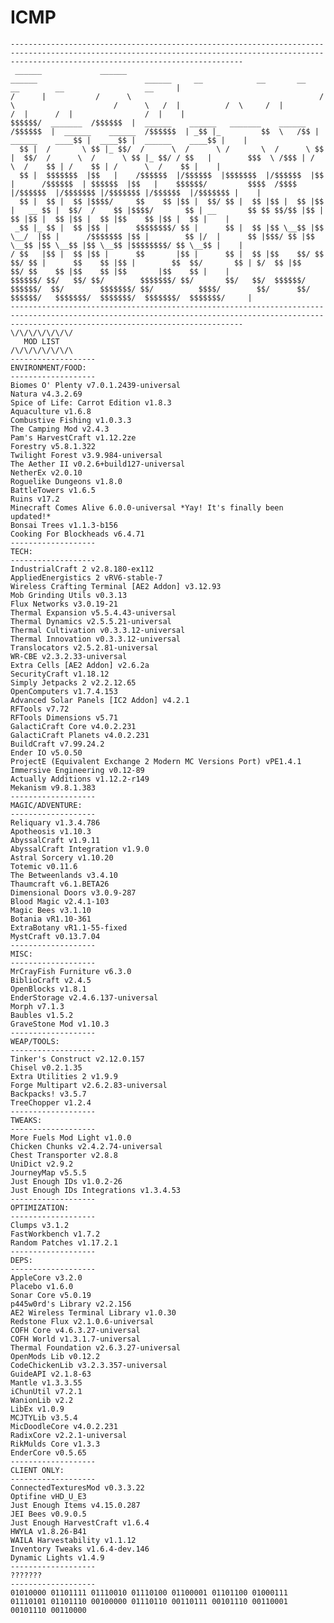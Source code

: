 # ICMP
<!-- language: lang-none -->
    ------------------------------------------------------------------------------------------------------------------------------------------------------------------------------------------------
     ______             ______                                            ______                        ______     __            __       __                  __        __                  __     |
    /      |           /      \                                          /      \                      /      \   /  |          /  \     /  |                /  |      /  |                /  |    |
    $$$$$$/  _______  /$$$$$$  |  ______    ______   _______    ______  /$$$$$$  |  ______    ______  /$$$$$$  | _$$ |_         $$  \   /$$ |  ______    ____$$ |  ____$$ |  ______    ____$$ |    |
      $$ |  /       \ $$ |_ $$/  /      \  /      \ /       \  /      \ $$ |  $$/  /      \  /      \ $$ |_ $$/ / $$   |        $$$  \ /$$$ | /      \  /    $$ | /    $$ | /      \  /    $$ |    |  
      $$ |  $$$$$$$  |$$   |    /$$$$$$  |/$$$$$$  |$$$$$$$  |/$$$$$$  |$$ |      /$$$$$$  | $$$$$$  |$$   |    $$$$$$/         $$$$  /$$$$ |/$$$$$$  |/$$$$$$$ |/$$$$$$$ |/$$$$$$  |/$$$$$$$ |    | 
      $$ |  $$ |  $$ |$$$$/     $$    $$ |$$ |  $$/ $$ |  $$ |$$ |  $$ |$$ |   __ $$ |  $$/  /    $$ |$$$$/       $$ | __       $$ $$ $$/$$ |$$ |  $$ |$$ |  $$ |$$ |  $$ |$$    $$ |$$ |  $$ |    |
     _$$ |_ $$ |  $$ |$$ |      $$$$$$$$/ $$ |      $$ |  $$ |$$ \__$$ |$$ \__/  |$$ |      /$$$$$$$ |$$ |        $$ |/  |      $$ |$$$/ $$ |$$ \__$$ |$$ \__$$ |$$ \__$$ |$$$$$$$$/ $$ \__$$ |    |
    / $$   |$$ |  $$ |$$ |      $$       |$$ |      $$ |  $$ |$$    $$/ $$    $$/ $$ |      $$    $$ |$$ |        $$  $$/       $$ | $/  $$ |$$    $$/ $$    $$ |$$    $$ |$$       |$$    $$ |    | 
    $$$$$$/ $$/   $$/ $$/        $$$$$$$/ $$/       $$/   $$/  $$$$$$/   $$$$$$/  $$/        $$$$$$$/ $$/          $$$$/        $$/      $$/  $$$$$$/   $$$$$$$/  $$$$$$$/  $$$$$$$/  $$$$$$$/     |
    ------------------------------------------------------------------------------------------------------------------------------------------------------------------------------------------------                                                                                                                                                                                           
    \/\/\/\/\/\/\/                                                                                                                                                                                         
       MOD LIST   
    /\/\/\/\/\/\/\
    -------------------
    ENVIRONMENT/FOOD:
    -------------------
    Biomes O' Plenty v7.0.1.2439-universal
    Natura v4.3.2.69
    Spice of Life: Carrot Edition v1.8.3
    Aquaculture v1.6.8
    Combustive Fishing v1.0.3.3
    The Camping Mod v2.4.3
    Pam's HarvestCraft v1.12.2ze
    Forestry v5.8.1.322
    Twilight Forest v3.9.984-universal
    The Aether II v0.2.6+build127-universal
    NetherEx v2.0.10
    Roguelike Dungeons v1.8.0
    BattleTowers v1.6.5
    Ruins v17.2
    Minecraft Comes Alive 6.0.0-universal *Yay! It's finally been updated!*
    Bonsai Trees v1.1.3-b156
    Cooking For Blockheads v6.4.71
    -------------------
    TECH:
    -------------------
    IndustrialCraft 2 v2.8.180-ex112
    AppliedEnergistics 2 vRV6-stable-7
    Wireless Crafting Terminal [AE2 Addon] v3.12.93
    Mob Grinding Utils v0.3.13
    Flux Networks v3.0.19-21
    Thermal Expansion v5.5.4.43-universal
    Thermal Dynamics v2.5.5.21-universal
    Thermal Cultivation v0.3.3.12-universal
    Thermal Innovation v0.3.3.12-universal
    Translocators v2.5.2.81-universal
    WR-CBE v2.3.2.33-universal
    Extra Cells [AE2 Addon] v2.6.2a
    SecurityCraft v1.18.12
    Simply Jetpacks 2 v2.2.12.65
    OpenComputers v1.7.4.153
    Advanced Solar Panels [IC2 Addon] v4.2.1
    RFTools v7.72
    RFTools Dimensions v5.71
    GalactiCraft Core v4.0.2.231
    GalactiCraft Planets v4.0.2.231
    BuildCraft v7.99.24.2
    Ender IO v5.0.50
    ProjectE (Equivalent Exchange 2 Modern MC Versions Port) vPE1.4.1
    Immersive Engineering v0.12-89
    Actually Additions v1.12.2-r149
    Mekanism v9.8.1.383
    -------------------
    MAGIC/ADVENTURE:
    -------------------
    Reliquary v1.3.4.786
    Apotheosis v1.10.3
    AbyssalCraft v1.9.11
    AbyssalCraft Integration v1.9.0
    Astral Sorcery v1.10.20
    Totemic v0.11.6
    The Betweenlands v3.4.10
    Thaumcraft v6.1.BETA26
    Dimensional Doors v3.0.9-287
    Blood Magic v2.4.1-103
    Magic Bees v3.1.10
    Botania vR1.10-361
    ExtraBotany vR1.1-55-fixed
    MystCraft v0.13.7.04
    -------------------
    MISC:
    -------------------
    MrCrayFish Furniture v6.3.0
    BiblioCraft v2.4.5
    OpenBlocks v1.8.1
    EnderStorage v2.4.6.137-universal
    Morph v7.1.3
    Baubles v1.5.2
    GraveStone Mod v1.10.3
    -------------------
    WEAP/TOOLS:
    -------------------
    Tinker's Construct v2.12.0.157
    Chisel v0.2.1.35
    Extra Utilities 2 v1.9.9
    Forge Multipart v2.6.2.83-universal
    Backpacks! v3.5.7
    TreeChopper v1.2.4
    -------------------
    TWEAKS:
    -------------------
    More Fuels Mod Light v1.0.0
    Chicken Chunks v2.4.2.74-universal
    Chest Transporter v2.8.8
    UniDict v2.9.2
    JourneyMap v5.5.5
    Just Enough IDs v1.0.2-26
    Just Enough IDs Integrations v1.3.4.53
    -------------------
    OPTIMIZATION:
    -------------------
    Clumps v3.1.2
    FastWorkbench v1.7.2
    Random Patches v1.17.2.1
    -------------------
    DEPS:
    -------------------
    AppleCore v3.2.0
    Placebo v1.6.0
    Sonar Core v5.0.19
    p445w0rd's Library v2.2.156
    AE2 Wireless Terminal Library v1.0.30
    Redstone Flux v2.1.0.6-universal
    COFH Core v4.6.3.27-universal
    COFH World v1.3.1.7-universal
    Thermal Foundation v2.6.3.27-universal
    OpenMods Lib v0.12.2
    CodeChickenLib v3.2.3.357-universal
    GuideAPI v2.1.8-63
    Mantle v1.3.3.55
    iChunUtil v7.2.1
    WanionLib v2.2
    LibEx v1.0.9
    MCJTYLib v3.5.4
    MicDoodleCore v4.0.2.231
    RadixCore v2.2.1-universal
    RikMulds Core v1.3.3
    EnderCore v0.5.65
    -------------------
    CLIENT ONLY:
    -------------------
    ConnectedTexturesMod v0.3.3.22
    Optifine vHD_U_E3
    Just Enough Items v4.15.0.287
    JEI Bees v0.9.0.5
    Just Enough HarvestCraft v1.6.4
    HWYLA v1.8.26-B41
    WAILA Harvestability v1.1.12
    Inventory Tweaks v1.6.4-dev.146
    Dynamic Lights v1.4.9
    -------------------
    ???????
    -------------------
    01010000 01101111 01110010 01110100 01100001 01101100 01000111 01110101 01101110 00100000 01110110 00110111 00101110 00110001 00101110 00110000


